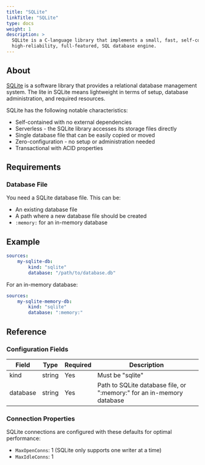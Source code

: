 ```yaml
---
title: "SQLite"
linkTitle: "SQLite"
type: docs
weight: 1
description: >
  SQLite is a C-language library that implements a small, fast, self-contained, 
  high-reliability, full-featured, SQL database engine.
---
```


## About

[SQLite](https://sqlite.org/) is a software library that provides a relational
database management system. The lite in SQLite means lightweight in terms of
setup, database administration, and required resources.

SQLite has the following notable characteristics:
- Self-contained with no external dependencies
- Serverless - the SQLite library accesses its storage files directly
- Single database file that can be easily copied or moved
- Zero-configuration - no setup or administration needed
- Transactional with ACID properties

## Requirements

### Database File

You need a SQLite database file. This can be:
- An existing database file
- A path where a new database file should be created
- `:memory:` for an in-memory database

## Example

```yaml
sources:
    my-sqlite-db:
        kind: "sqlite"
        database: "/path/to/database.db"
```

For an in-memory database:
```yaml
sources:
    my-sqlite-memory-db:
        kind: "sqlite"
        database: ":memory:"
```

## Reference

### Configuration Fields

| Field | Type | Required | Description |
|-------|------|----------|-------------|
| kind | string | Yes | Must be "sqlite" |
| database | string | Yes | Path to SQLite database file, or ":memory:" for an in-memory database |

### Connection Properties

SQLite connections are configured with these defaults for optimal performance:
- `MaxOpenConns`: 1 (SQLite only supports one writer at a time)
- `MaxIdleConns`: 1